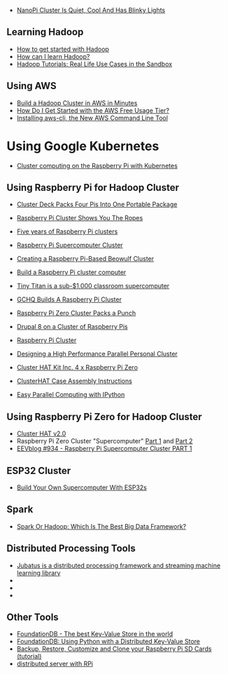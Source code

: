 * [NanoPi Cluster Is Quiet, Cool And Has Blinky Lights](https://hackaday.com/2018/07/05/nanopi-cluster-is-quiet-cool-and-has-blinky-lights/)

## Learning Hadoop
* [How to get started with Hadoop](http://bigdatastudio.com/tag/best-way-to-learn-hadoop)
* [How can I learn  Hadoop?](http://bigdatastudio.com/hadoop)
* [Hadoop Tutorials: Real Life Use Cases in the Sandbox](http://hortonworks.com/blog/hadoop-tutorials-real-life-use-cases-in-the-sandbox)

## Using AWS
* [Build a Hadoop Cluster in AWS in Minutes](https://dzone.com/articles/automate-building-hadoop-cluster-in-aws?edition=244486&utm_source=DailyDigest&utm_medium=email&utm_campaign=dd2016-11-30)
* [How Do I Get Started with the AWS Free Usage Tier?](http://docs.aws.amazon.com/gettingstarted/latest/awsgsg-intro/gsg-aws-free-tier.html)
* [Installing aws-cli, the New AWS Command Line Tool](http://alestic.com/2013/08/awscli)

# Using Google Kubernetes
* [Cluster computing on the Raspberry Pi with Kubernetes](https://opensource.com/life/16/2/build-a-kubernetes-cloud-with-raspberry-pi)

## Using Raspberry Pi for Hadoop Cluster
* [Cluster Deck Packs Four Pis Into One Portable Package](https://hackaday.com/2020/10/22/cluster-deck-packs-four-pis-into-one-portable-package/)
* [Raspberry Pi Cluster Shows You The Ropes](https://hackaday.com/2020/04/24/raspberry-pi-cluster-shows-you-the-ropes/)
* [Five years of Raspberry Pi clusters](https://medium.com/@alexellisuk/five-years-of-raspberry-pi-clusters-77e56e547875)
* [Raspberry Pi Supercomputer Cluster](https://www.youtube.com/watch?v=VzcarXuVUvU)
* [Creating a Raspberry Pi-Based Beowulf Cluster](http://coen.boisestate.edu/ece/files/2013/05/Creating.a.Raspberry.Pi-Based.Beowulf.Cluster_v2.pdf)
* [Build a Raspberry Pi cluster computer](https://www.blogdot.tv/build-a-raspberry-pi-cluster-computer/)
* [Tiny Titan is a sub-$1,000 classroom supercomputer](http://tinytitan.github.io/)
* [GCHQ Builds A Raspberry Pi Cluster](http://www.i-programmer.info/news/91-hardware/8385-gchq-builds-a-raspberry-pi-cluster.html)
* [Raspberry Pi Zero Cluster Packs a Punch](https://hackaday.com/2016/01/25/raspberry-pi-zero-cluster-packs-a-punch/#more-187972)
* [Drupal 8 on a Cluster of Raspberry Pis](http://www.pidramble.com/)
* [Raspberry Pi Cluster](http://likemagicappears.com/projects/raspberry-pi-cluster/)
* [Designing a High Performance Parallel Personal Cluster](http://hackaday.com/2016/05/09/designing-a-high-performance-parallel-personal-cluster/)
* [Cluster HAT Kit Inc. 4 x Raspberry Pi Zero](https://www.modmypi.com/raspberry-pi/iousbanalogue-expansion-1028/interfacing-1080/cluster-hat-kit-inc.-4-x-raspberry-pi-zero/?search=Cluster%20HAT)
* [ClusterHAT Case Assembly Instructions](https://www.modmypi.com/blog/clusterhat-case-assembly-instructions)

* [Easy Parallel Computing with IPython](https://andrewmellor.co.uk/blog/articles/2015/04/30/easy-parallel/)


## Using Raspberry Pi Zero for Hadoop Cluster
* [Cluster HAT v2.0](https://shop.pimoroni.com/products/cluster-hat)
* Raspberry Pi Zero Cluster "Supercomputer" [Part 1](https://youtu.be/HsIFWk_QHoc) and [Part 2](https://youtu.be/ddrTDCdlYDE)
* [EEVblog #934 - Raspberry Pi Supercomputer Cluster PART 1](https://www.youtube.com/watch?v=KI7YLXhovb8&feature=em-uploademail)

## ESP32 Cluster
* [Build Your Own Supercomputer With ESP32s](https://hackaday.com/2018/04/17/build-your-own-supercomputer-with-esp32s/)

## Spark
* [Spark Or Hadoop: Which Is The Best Big Data Framework?](https://www.linkedin.com/pulse/spark-hadoop-which-best-big-data-framework-chaaranpall-lambba?trk=eml-b2_content_ecosystem_digest-recommended_articles-103-null&midToken=AQFNblHgIt9-6A&fromEmail=fromEmail&ut=0pSjPikaB8JD81)

## Distributed Processing Tools
* [Jubatus is a distributed processing framework and streaming machine learning library](http://jubat.us/en/)
* []()
* []()
* []()

## Other Tools
* [FoundationDB - The best Key-Value Store in the world](https://foundationdb.com/)
* [FoundationDB: Using Python with a Distributed Key-Value Store](https://www.youtube.com/watch?v=G293P7UGnAY&feature=youtu.be)
* [Backup, Restore, Customize and Clone your Raspberry Pi SD Cards (tutorial)](http://sysmatt.blogspot.com/2014/08/backup-restore-customize-and-clone-your.html)
* [distributed server with RPi](https://hackaday.io/project/1002-distributed-server-with-rpi)
